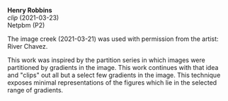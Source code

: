 **Henry Robbins**<br/>
*clip* (2021-03-23)<br/>
Netpbm (P2)

The image creek (2021-03-21) was used with permission from the artist:
River Chavez.

This work was inspired by the partition series in which images were partitioned
by gradients in the image. This work continues with that idea and "clips" out
all but a select few gradients in the image. This technique exposes minimal
representations of the figures which lie in the selected range of gradients.